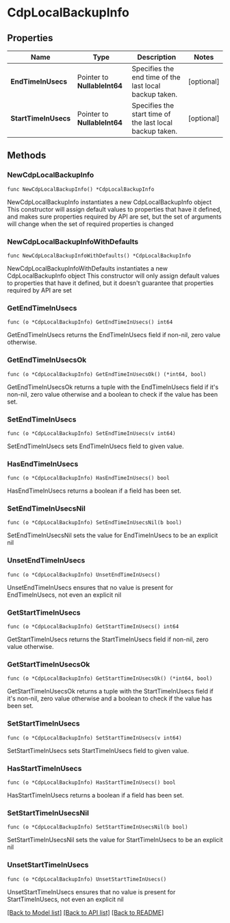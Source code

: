 # CdpLocalBackupInfo

## Properties

Name | Type | Description | Notes
------------ | ------------- | ------------- | -------------
**EndTimeInUsecs** | Pointer to **NullableInt64** | Specifies the end time of the last local backup taken. | [optional] 
**StartTimeInUsecs** | Pointer to **NullableInt64** | Specifies the start time of the last local backup taken. | [optional] 

## Methods

### NewCdpLocalBackupInfo

`func NewCdpLocalBackupInfo() *CdpLocalBackupInfo`

NewCdpLocalBackupInfo instantiates a new CdpLocalBackupInfo object
This constructor will assign default values to properties that have it defined,
and makes sure properties required by API are set, but the set of arguments
will change when the set of required properties is changed

### NewCdpLocalBackupInfoWithDefaults

`func NewCdpLocalBackupInfoWithDefaults() *CdpLocalBackupInfo`

NewCdpLocalBackupInfoWithDefaults instantiates a new CdpLocalBackupInfo object
This constructor will only assign default values to properties that have it defined,
but it doesn't guarantee that properties required by API are set

### GetEndTimeInUsecs

`func (o *CdpLocalBackupInfo) GetEndTimeInUsecs() int64`

GetEndTimeInUsecs returns the EndTimeInUsecs field if non-nil, zero value otherwise.

### GetEndTimeInUsecsOk

`func (o *CdpLocalBackupInfo) GetEndTimeInUsecsOk() (*int64, bool)`

GetEndTimeInUsecsOk returns a tuple with the EndTimeInUsecs field if it's non-nil, zero value otherwise
and a boolean to check if the value has been set.

### SetEndTimeInUsecs

`func (o *CdpLocalBackupInfo) SetEndTimeInUsecs(v int64)`

SetEndTimeInUsecs sets EndTimeInUsecs field to given value.

### HasEndTimeInUsecs

`func (o *CdpLocalBackupInfo) HasEndTimeInUsecs() bool`

HasEndTimeInUsecs returns a boolean if a field has been set.

### SetEndTimeInUsecsNil

`func (o *CdpLocalBackupInfo) SetEndTimeInUsecsNil(b bool)`

 SetEndTimeInUsecsNil sets the value for EndTimeInUsecs to be an explicit nil

### UnsetEndTimeInUsecs
`func (o *CdpLocalBackupInfo) UnsetEndTimeInUsecs()`

UnsetEndTimeInUsecs ensures that no value is present for EndTimeInUsecs, not even an explicit nil
### GetStartTimeInUsecs

`func (o *CdpLocalBackupInfo) GetStartTimeInUsecs() int64`

GetStartTimeInUsecs returns the StartTimeInUsecs field if non-nil, zero value otherwise.

### GetStartTimeInUsecsOk

`func (o *CdpLocalBackupInfo) GetStartTimeInUsecsOk() (*int64, bool)`

GetStartTimeInUsecsOk returns a tuple with the StartTimeInUsecs field if it's non-nil, zero value otherwise
and a boolean to check if the value has been set.

### SetStartTimeInUsecs

`func (o *CdpLocalBackupInfo) SetStartTimeInUsecs(v int64)`

SetStartTimeInUsecs sets StartTimeInUsecs field to given value.

### HasStartTimeInUsecs

`func (o *CdpLocalBackupInfo) HasStartTimeInUsecs() bool`

HasStartTimeInUsecs returns a boolean if a field has been set.

### SetStartTimeInUsecsNil

`func (o *CdpLocalBackupInfo) SetStartTimeInUsecsNil(b bool)`

 SetStartTimeInUsecsNil sets the value for StartTimeInUsecs to be an explicit nil

### UnsetStartTimeInUsecs
`func (o *CdpLocalBackupInfo) UnsetStartTimeInUsecs()`

UnsetStartTimeInUsecs ensures that no value is present for StartTimeInUsecs, not even an explicit nil

[[Back to Model list]](../README.md#documentation-for-models) [[Back to API list]](../README.md#documentation-for-api-endpoints) [[Back to README]](../README.md)


